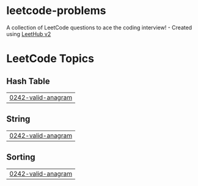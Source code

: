 # leetcode-problems
A collection of LeetCode questions to ace the coding interview! - Created using [LeetHub v2](https://github.com/arunbhardwaj/LeetHub-2.0)

<!---LeetCode Topics Start-->
# LeetCode Topics
## Hash Table
|  |
| ------- |
| [0242-valid-anagram](https://github.com/Bala05072003/leetcode-problems/tree/master/0242-valid-anagram) |
## String
|  |
| ------- |
| [0242-valid-anagram](https://github.com/Bala05072003/leetcode-problems/tree/master/0242-valid-anagram) |
## Sorting
|  |
| ------- |
| [0242-valid-anagram](https://github.com/Bala05072003/leetcode-problems/tree/master/0242-valid-anagram) |
<!---LeetCode Topics End-->